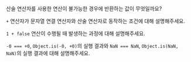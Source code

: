 산술 연산자를 사용한 연산이 불가능한 경우에 반환하는 값이 무엇일까요?

`+` 연산자가 문자열 연결 연산자와 산술 연산자로 동작하는 조건에 대해 설명해주세요.

`1 + false` 연산이 수행될 때 발생하는 과정에 대해 설명해주세요.

`-0 === +0`, `Object.is(-0, +0)`의 실행 결과와 `NaN === NaN`, `Object.is(NaN, NaN)`의 실행 결과에 대해 설명해주세요.